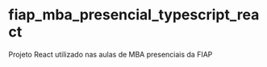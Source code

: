 # fiap_mba_presencial_typescript_react
Projeto React utilizado nas aulas de MBA presenciais da FIAP
